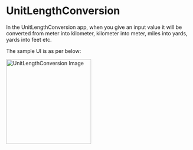 # UnitLengthConversion

In the UnitLengthConversion app, when you give an input value it will be converted from meter into kilometer, kilometer into meter, miles into yards, yards into feet etc.
 
The sample UI is as per below:


<img width="230" alt="UnitLengthConversion Image" src="https://user-images.githubusercontent.com/10538247/211422239-cc53d8cf-019c-4e87-8290-5236de7f2055.png">
